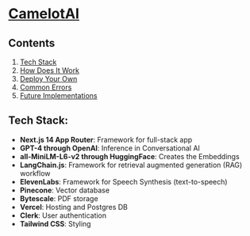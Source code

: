 <h1 style="text-decoration: underline;">CamelotAI</h1>

## Contents
1. [Tech Stack](#tech-stack)
2. [How Does It Work](#how-does-it-work)
3. [Deploy Your Own](#deploy-your-own)
4. [Common Errors](#common-errors)
5. [Future Implementations](#future-implementations)

## Tech Stack:

- **Next.js 14 App Router**: Framework for full-stack app
- **GPT-4 through OpenAI**: Inference in Conversational AI
- **all-MiniLM-L6-v2 through HuggingFace**: Creates the Embeddings
- **LangChain.js**: Framework for retrieval augmented generation (RAG) workflow
- **ElevenLabs**: Framework for Speech Synthesis (text-to-speech)
- **Pinecone**: Vector database
- **Bytescale**: PDF storage
- **Vercel**: Hosting and Postgres DB
- **Clerk**: User authentication
- **Tailwind CSS**: Styling
